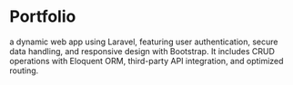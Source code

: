# Portfolio
a dynamic web app using Laravel, featuring user authentication, secure data handling, and responsive design with Bootstrap. It includes CRUD operations with Eloquent ORM, third-party API integration, and optimized routing. 
